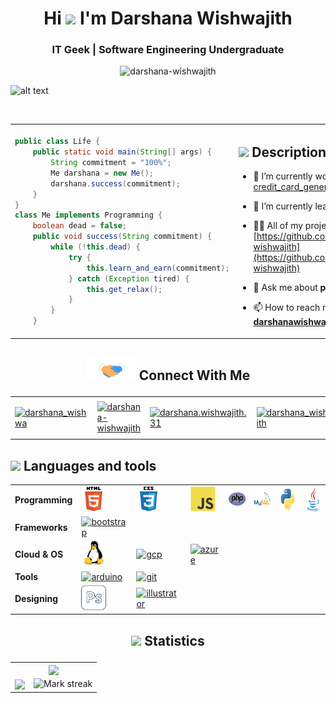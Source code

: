 <h1 align="center">Hi <img src="https://media.giphy.com/media/hvRJCLFzcasrR4ia7z/giphy.gif" width="35"> I'm Darshana Wishwajith</h1>

<h3 align="center">IT Geek | Software Engineering Undergraduate</h3>

<p align="center"> <img src="https://komarev.com/ghpvc/?username=darshana-wishwajith&label=Profile%20views&color=0e75b6&style=flat" alt="darshana-wishwajith" /> </p>

 ![alt text](https://user-images.githubusercontent.com/90236635/232446433-d5540fa2-fe28-4bb8-b929-cdb51fe61336.gif)


<br>
<table>
  <tr>
  <td>
      
  ```java
  public class Life {
      public static void main(String[] args) {  
          String commitment = "100%";
          Me darshana = new Me();
          darshana.success(commitment);
      }
  }
  class Me implements Programming {
      boolean dead = false;
      public void success(String commitment) {
          while (!this.dead) {
              try {
                  this.learn_and_earn(commitment);
              } catch (Exception tired) {
                  this.get_relax();
              }
          }
      }
  ```
  </td>
  <td>

## <img src="https://media.giphy.com/media/iY8CRBdQXODJSCERIr/giphy.gif" width="35"><b>  Description</b>
  
  
  - 🔭 I’m currently working on [credit_card_generator
](https://github.com/darshana-wishwajith/credit_card_generator)
    
  - 🌱 I’m currently learning **Java, PHP**

  - 👨‍💻 All of my projects are available at [https://github.com/darshana-wishwajith](https://github.com/darshana-wishwajith)

  - 💬 Ask me about **python**

  - 📫 How to reach me **darshanawishwajith494@gmail.com**
  </td>
  </tr>
</table>

## <p  align="center"><img src="https://github.com/0xAbdulKhalid/0xAbdulKhalid/raw/main/assets/mdImages/handshake.gif" width ="80"><b> Connect With Me</b></p>

<table align="center">
<tr>
<td>
<a href="https://twitter.com/darshana_wishwa" target="blank"><img align="center" src="https://raw.githubusercontent.com/rahuldkjain/github-profile-readme-generator/master/src/images/icons/Social/twitter.svg" alt="darshana_wishwa" height="40" width="50" /></a>
</td>
<td>
<a href="https://linkedin.com/in/darshana-wishwajith" target="blank"><img align="center" src="https://raw.githubusercontent.com/rahuldkjain/github-profile-readme-generator/master/src/images/icons/Social/linked-in-alt.svg" alt="darshana-wishwajith" height="40" width="50"/></a>
</td>
<td>
<a href="https://fb.com/darshana.wishwajith.31" target="blank"><img align="center" src="https://raw.githubusercontent.com/rahuldkjain/github-profile-readme-generator/master/src/images/icons/Social/facebook.svg" alt="darshana.wishwajith.31" height="40" width="50" /></a>
</td>
<td>
<a href="https://instagram.com/darshana_wishwajith" target="blank"><img align="center" src="https://raw.githubusercontent.com/rahuldkjain/github-profile-readme-generator/master/src/images/icons/Social/instagram.svg" alt="darshana_wishwajith" height="40" width="50" /></a>
</td>
<td>
<a href="https://www.youtube.com/c/@darshana_wishwajith" target="blank"><img align="center" src="https://raw.githubusercontent.com/rahuldkjain/github-profile-readme-generator/master/src/images/icons/Social/youtube.svg" alt="@darshana_wishwajith" height="40" width="50" /></a>
</td>
<td>

<a href="https://www.hackerrank.com/darshana494" target="blank"><img align="center" src="https://raw.githubusercontent.com/rahuldkjain/github-profile-readme-generator/master/src/images/icons/Social/hackerrank.svg" alt="darshana494" height="40" width="50" /></a>               
</td>
</tr>
</table>

  ## <img src="https://media2.giphy.com/media/QssGEmpkyEOhBCb7e1/giphy.gif?cid=ecf05e47a0n3gi1bfqntqmob8g9aid1oyj2wr3ds3mg700bl&rid=giphy.gif" width ="25"><b>  Languages and tools</b>

<table>
<tr>
<td><b>Programming</b></td>
<td>
<a href="https://www.w3.org/html/" target="_blank" rel="noreferrer"> <img src="https://raw.githubusercontent.com/devicons/devicon/master/icons/html5/html5-original-wordmark.svg" alt="html5" width="40" height="40"/> </a>
</td>
<td>
<a href="https://www.w3schools.com/css/" target="_blank" rel="noreferrer"> <img src="https://raw.githubusercontent.com/devicons/devicon/master/icons/css3/css3-original-wordmark.svg" alt="css3" width="40" height="40"/> </a> 
</td>
<td>
<a href="https://developer.mozilla.org/en-US/docs/Web/JavaScript" target="_blank" rel="noreferrer"> <img src="https://raw.githubusercontent.com/devicons/devicon/master/icons/javascript/javascript-original.svg" alt="javascript" width="40" height="40"/> </a>
</td>
<td>
<a href="https://www.php.net" target="_blank" rel="noreferrer"> <img src="https://raw.githubusercontent.com/devicons/devicon/master/icons/php/php-original.svg" alt="php" width="40" height="40"/> </a> 
</td>
<td>
<a href="https://www.mysql.com/" target="_blank" rel="noreferrer"> <img src="https://raw.githubusercontent.com/devicons/devicon/master/icons/mysql/mysql-original-wordmark.svg" alt="mysql" width="40" height="40"/> </a>
</td>
<td>
<a href="https://www.python.org" target="_blank" rel="noreferrer"> <img src="https://raw.githubusercontent.com/devicons/devicon/master/icons/python/python-original.svg" alt="python" width="40" height="40"/> </a>
</td>
<td>
<a href="https://www.java.com" target="_blank" rel="noreferrer"> <img src="https://raw.githubusercontent.com/devicons/devicon/master/icons/java/java-original.svg" alt="java" width="40" height="40"/> </a>  
</td>
</tr>
<tr>
<td><b>Frameworks</b></td>
<td>
<a href="https://getbootstrap.com" target="_blank" rel="noreferrer"> <img src="[https://raw.githubusercontent.com/devicons/devicon/master/icons/bootstrap/bootstrap-plain-wordmark.svg](https://getbootstrap.com/docs/5.3/assets/brand/bootstrap-logo-shadow.png)" alt="bootstrap" width="40" height="40"/> </a>
</td>
</tr>
<tr>
<td><b>Cloud & OS</b></td>
<td>
  <a href="https://www.linux.org/" target="_blank" rel="noreferrer"> <img src="https://raw.githubusercontent.com/devicons/devicon/master/icons/linux/linux-original.svg" alt="linux" width="40" height="40"/> </a>
</td>
<td>
<a href="https://cloud.google.com" target="_blank" rel="noreferrer"> <img src="https://www.vectorlogo.zone/logos/google_cloud/google_cloud-icon.svg" alt="gcp" width="40" height="40"/> </a>
</td>
<td>
<a href="https://azure.microsoft.com/en-in/" target="_blank" rel="noreferrer"> <img src="https://www.vectorlogo.zone/logos/microsoft_azure/microsoft_azure-icon.svg" alt="azure" width="40" height="40"/> </a> 
</td>
</tr>
<tr>
<td><b>Tools</b></td>
<td>
<a href="https://www.arduino.cc/" target="_blank" rel="noreferrer"> <img src="https://cdn.worldvectorlogo.com/logos/arduino-1.svg" alt="arduino" width="40" height="40"/> </a> 
</td>
<td>
<a href="https://git-scm.com/" target="_blank" rel="noreferrer"> <img src="https://www.vectorlogo.zone/logos/git-scm/git-scm-icon.svg" alt="git" width="40" height="40"/> </a>
</td>
</tr>
<tr>
<td><b>Designing</b></td>
<td>
<a href="https://www.photoshop.com/en" target="_blank" rel="noreferrer"> <img src="https://raw.githubusercontent.com/devicons/devicon/master/icons/photoshop/photoshop-line.svg" alt="photoshop" width="40" height="40"/> </a> 
</td>
<td>
<a href="https://www.adobe.com/in/products/illustrator.html" target="_blank" rel="noreferrer"> <img src="https://www.vectorlogo.zone/logos/adobe_illustrator/adobe_illustrator-icon.svg" alt="illustrator" width="40" height="40"/> </a>
</td>
</tr></table>

## <p align="center"><img src="https://media.giphy.com/media/iY8CRBdQXODJSCERIr/giphy.gif" width="35"><b>  Statistics</b></p>
  
<table>
<tr>
<td colspan="2" align="center">
 <img  align="center"  src="https://github-readme-stats.anuraghazra1.vercel.app/api/top-langs/?username=darshana-wishwajith&theme=dark&hide_border=false&no-bg=true&no-frame=true&langs_count=10"/>
</td>
</tr>
<tr>
  <td>
    <img  align="center"  src="https://github-readme-stats.vercel.app/api?username=darshana-wishwajith&theme=dark&show_icons=true&count_private=true" />
  </td>
  <td>
    <img  title="🔥 Get streak stats for your profile at git.io/streak-stats" alt="Mark streak" src="https://github-readme-streak-stats.herokuapp.com/?user=darshana-wishwajith&theme=dark&hide_border=false" /> 

  </td>
</tr>
</table>



